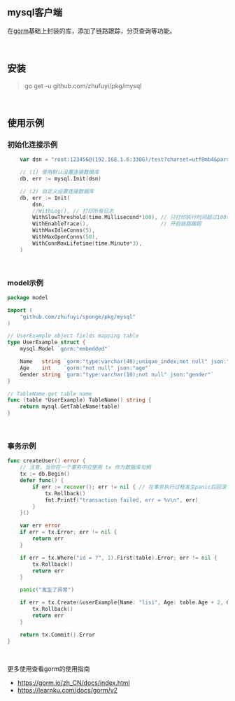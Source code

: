 ## mysql客户端

在[gorm](gorm.io/gorm)基础上封装的库，添加了链路跟踪，分页查询等功能。

<br>

## 安装

> go get -u github.com/zhufuyi/pkg/mysql

<br>

## 使用示例

### 初始化连接示例

```go
    var dsn = "root:123456@(192.168.1.6:3306)/test?charset=utf8mb4&parseTime=True&loc=Local"

    // (1) 使用默认设置连接数据库
    db, err := mysql.Init(dsn)

    // (2) 自定义设置连接数据库
	db, err := Init(
		dsn,
		//WithLog(), // 打印所有日志
		WithSlowThreshold(time.Millisecond*100), // 只打印执行时间超过100毫秒的日志
		WithEnableTrace(),                       // 开启链路跟踪
		WithMaxIdleConns(5),
		WithMaxOpenConns(50),
		WithConnMaxLifetime(time.Minute*3),
	)
```

<br>

### model示例

```go
package model

import (
	"github.com/zhufuyi/sponge/pkg/mysql"
)

// UserExample object fields mapping table
type UserExample struct {
	mysql.Model `gorm:"embedded"`

	Name   string `gorm:"type:varchar(40);unique_index;not null" json:"name"`
	Age    int    `gorm:"not null" json:"age"`
	Gender string `gorm:"type:varchar(10);not null" json:"gender"`
}

// TableName get table name
func (table *UserExample) TableName() string {
	return mysql.GetTableName(table)
}
```

<br>

### 事务示例

```go
func createUser() error {
	// 注意，当你在一个事务中应使用 tx 作为数据库句柄
	tx := db.Begin()
	defer func() {
		if err := recover(); err != nil { // 在事务执行过程发生panic后回滚
			tx.Rollback()
			fmt.Printf("transaction failed, err = %v\n", err)
		}
	}()

	var err error
	if err = tx.Error; err != nil {
		return err
	}

	if err = tx.Where("id = ?", 1).First(table).Error; err != nil {
		tx.Rollback()
		return err
	}

	panic("发生了异常")

	if err = tx.Create(&userExample{Name: "lisi", Age: table.Age + 2, Gender: "男"}).Error; err != nil {
		tx.Rollback()
		return err
	}

	return tx.Commit().Error
}
```
<br>

更多使用查看gorm的使用指南

- https://gorm.io/zh_CN/docs/index.html
- https://learnku.com/docs/gorm/v2
